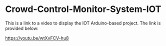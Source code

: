 # Crowd-Control-Monitor-System-IOT
This is a link to a video to display the IOT Arduino-based project.
The link is provided below:

https://youtu.be/wtXvFCV-hu8
